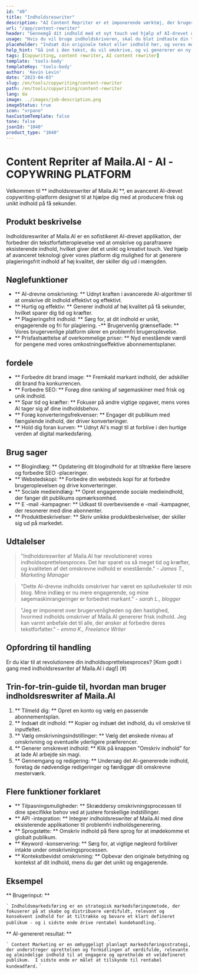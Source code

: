 ```yaml
---
id: "40"
title: "Indholdsreswriter"
description: "AI Content Repriter er et imponerende værktøj, der bruger avancerede AI -algoritmer til automatisk at omskrive og omformulere din inputtekst, hvilket gør den unik, engagerende og mere tiltalende.  Dette værktøj er ideelt til bloggere, tekstforfattere og indholdsskabere, der ønsker at forbedre deres indholdskvalitet og undgå plagieringsproblemer."
url: "/app/content-rewriter"
header: "Gennemgå dit indhold med et nyt touch ved hjælp af AI-drevet omskrivning."
usage: "Hvis du vil bruge indholdskriveren, skal du blot indtaste din tekst, som du vil omskrive.  Dette værktøj genererer derefter en unik, velstruktureret og engagerende version af dit originale indhold, der opretholder dens kontekst og nøgleideer."
placeholder: "Indsæt din originale tekst eller indhold her, og vores modeller omskriver den for at skabe en unik, engagerende og tiltalende version."
help_hint: "Gå ind i den tekst, du vil omskrive, og vi genererer en ny, unik version, mens vi bevarer den originale betydning og kontekst.  Ideel til at forbedre indholdskvaliteten og undgå problemer med plagiering."
tags: [Copywriting, content rewriter, AI content rewriter]
template: 'tools-body'
templateKey: 'tools-body'
author: 'Kevin Levin'
date: "2023-04-03"
slug: /en/tools/copywriting/content-rewriter
path: /en/tools/copywriting/content-rewriter
lang: da
image: ../images/job-description.png
imageStatus: true
icon: "vrpano"
hasCustomTemplate: false
tone: false
jsonId: "1040"
product_type: "1040"
---
```

# Content Repriter af Maila.AI - AI -COPYWRING PLATFORM

Velkommen til ** indholdsreswriter af Maila.AI **, en avanceret AI-drevet copywriting-platform designet til at hjælpe dig med at producere frisk og unikt indhold på få sekunder.

## Produkt beskrivelse

Indholdsreswriter af Maila.AI er en sofistikeret AI-drevet applikation, der forbedrer din tekstforfatteroplevelse ved at omskrive og parafrasere eksisterende indhold, hvilket giver det et unikt og kreativt touch.  Ved hjælp af avanceret teknologi giver vores platform dig mulighed for at generere plagieringsfrit indhold af høj kvalitet, der skiller dig ud i mængden.

## Nøglefunktioner

- ** AI-drevne omskrivning: ** Udnyt kraften i avancerede AI-algoritmer til at omskrive dit indhold effektivt og effektivt.
 - ** Hurtig og effektiv: ** Generer indhold af høj kvalitet på få sekunder, hvilket sparer dig tid og kræfter.
 - ** Plagieringsfrit indhold: ** Sørg for, at dit indhold er unikt, engagerende og fri for plagiering.
 -** Brugervenlig grænseflade: ** Vores brugervenlige platform sikrer en problemfri brugeroplevelse.
 - ** Prisfastsættelse af overkommelige priser: ** Nyd enestående værdi for pengene med vores omkostningseffektive abonnementsplaner.

## fordele

- ** Forbedre dit brand image: ** Fremkald markant indhold, der adskiller dit brand fra konkurrencen.
 - ** Forbedre SEO: ** Forøg dine ranking af søgemaskiner med frisk og unik indhold.
 - ** Spar tid og kræfter: ** Fokuser på andre vigtige opgaver, mens vores AI tager sig af dine indholdsbehov.
 - ** Forøg konverteringsfrekvenser: ** Engager dit publikum med fængslende indhold, der driver konverteringer.
 - ** Hold dig foran kurven: ** Udnyt AI's magt til at forblive i den hurtige verden af ​​digital markedsføring.

## Brug sager

- ** Blogindlæg: ** Opdatering dit blogindhold for at tiltrække flere læsere og forbedre SEO -placeringer.
 - ** Webstedskopi: ** Forbedre din websteds kopi for at forbedre brugeroplevelsen og drive konverteringer.
 - ** Sociale medieindlæg: ** Opret engagerende sociale medieindhold, der fanger dit publikums opmærksomhed.
 - ** E -mail -kampagner: ** Udkast til overbevisende e -mail -kampagner, der resonerer med dine abonnenter.
 - ** Produktbeskrivelser: ** Skriv unikke produktbeskrivelser, der skiller sig ud på markedet.

## Udtalelser

> "Indholdsreswriter af Maila.AI har revolutioneret vores indholdsoprettelsesproces. Det har sparet os så meget tid og kræfter, og kvaliteten af ​​det omskrevne indhold er enestående."  - _James T., Marketing Manager_

> "Dette AI-drevne indholds omskriver har været en spiludveksler til min blog. Mine indlæg er nu mere engagerende, og mine søgemaskinrangeringer er forbedret markant."  - _sarah L., blogger_

> "Jeg er imponeret over brugervenligheden og den hastighed, hvormed indholds omskriver af Maila.AI genererer frisk indhold. Jeg kan varmt anbefale det til alle, der ønsker at forbedre deres tekstforfatter."  - _emma K., Freelance Writer_

## Opfordring til handling

Er du klar til at revolutionere din indholdsoprettelsesproces?  [Kom godt i gang med indholdsreswriter af Maila.AI i dag!] (#)

## Trin-for-trin-guide til, hvordan man bruger indholdsreswriter af Maila.AI

1. ** Tilmeld dig: ** Opret en konto og vælg en passende abonnementsplan.
 2. ** Indsæt dit indhold: ** Kopier og indsæt det indhold, du vil omskrive til inputfeltet.
 3. ** Vælg omskrivningsindstillinger: ** Vælg det ønskede niveau af omskrivning og eventuelle yderligere præferencer.
 4. ** Generer omskrevet indhold: ** Klik på knappen "Omskriv indhold" for at lade AI arbejde sin magi.
 5. ** Gennemgang og redigering: ** Undersøg det AI-genererede indhold, foretag de nødvendige redigeringer og færdiggør dit omskrevne mesterværk.

## Flere funktioner forklaret

- ** Tilpasningsmuligheder: ** Skræddersy omskrivningsprocessen til dine specifikke behov ved at justere forskellige indstillinger.
 - ** API -integration: ** Integrer indholdsreswriter af Maila.AI med dine eksisterende applikationer til problemfri indholdsgenerering.
 - ** Sprogstøtte: ** Omskriv indhold på flere sprog for at imødekomme et globalt publikum.
 - ** Keyword -konservering: ** Sørg for, at vigtige nøgleord forbliver intakte under omskrivningsprocessen.
 - ** Kontekstbevidst omskrivning: ** Opbevar den originale betydning og kontekst af dit indhold, mens du gør det unikt og engagerende.

## Eksempel

** Brugerinput: **

`` `
 Indholdsmarkedsføring er en strategisk markedsføringsmetode, der fokuserer på at skabe og distribuere værdifuldt, relevant og konsekvent indhold for at tiltrække og bevare et klart defineret publikum - og i sidste ende drive rentabel kundehandling.
 `` `

** AI-genereret resultat: **

`` `
 Content Marketing er en omhyggeligt planlagt markedsføringsstrategi, der understreger oprettelsen og formidlingen af ​​værdifulde, relevante og almindelige indhold til at engagere og opretholde et veldefineret publikum.  I sidste ende er målet at tilskynde til rentabel kundeadfærd.
 `` `
